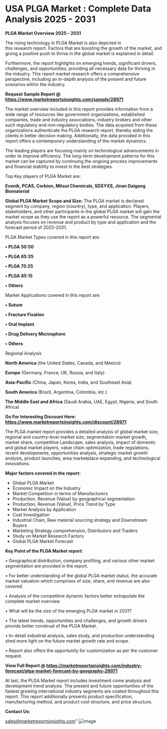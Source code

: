 # USA PLGA Market : Complete Data Analysis 2025 - 2031

<Strong> PLGA Market Overview 2025 - 2031</strong>

The rising technology in PLGA Market is also depicted in this research report. Factors that are boosting the growth of the market, and giving a positive push to thrive in the global market is explained in detail.

Furthermore, the report highlights on emerging trends, significant drivers, challenges, and opportunities, providing all necessary data for thriving in the industry. This report market research offers a comprehensive perspective, including an in-depth analysis of the present and future scenarios within the industry.

<strong>Request Sample Report @ <a href=https://www.marketreportsinsights.com/sample/28971>https://www.marketreportsinsights.com/sample/28971</a></strong>

The market overview included in this report provides information from a wide range of resources like government organizations, established companies, trade and industry associations, industry brokers and other such regulatory and non-regulatory bodies. The data acquired from these organizations authenticate the PLGA research report, thereby aiding the clients in better decision making. Additionally, the data provided in this report offers a contemporary understanding of the market dynamics.

The leading players are focusing mainly on technological advancements in order to improve efficiency. The long-term development patterns for this market can be captured by continuing the ongoing process improvements and financial stability to invest in the best strategies.

Top Key players of PLGA Market are:

<strong>Evonik, PCAS, Corbion, Mitsui Chemicals, SDSYXS, Jinan Daigang Biomaterial</strong>

<strong><b>Global PLGA Market Scope and Size:</b></strong>
The PLGA market is declared segment by company, region (country), type, and application. Players, stakeholders, and other participants in the global PLGA market will gain the market scope as they use the report as a powerful resource. The segmental analysis focuses on revenue and product by type and application and the forecast period of 2025-2031.

PLGA Market Types covered in this report are:

<strong>• PLGA 50:50

• PLGA 65:35

• PLGA 75:25

• PLGA 85:15

• Others</strong>

Market Applications covered in this report are:

<strong>• Suture

• Fracture Fixation

• Oral Implant

• Drug Delivery Microsphere

• Others</strong> 

Regional Analysis

<strong>North America</strong> (the United States, Canada, and Mexico)

<strong>Europe</strong> (Germany, France, UK, Russia, and Italy)

<strong>Asia-Pacific</strong> (China, Japan, Korea, India, and Southeast Asia)

<strong>South America</strong> (Brazil, Argentina, Colombia, etc.)

<strong>The Middle East and Africa</strong> (Saudi Arabia, UAE, Egypt, Nigeria, and South Africa)

<strong>Go For Interesting Discount Here: <a href=https://www.marketreportsinsights.com/discount/28971>https://www.marketreportsinsights.com/discount/28971</a></strong>

The PLGA market report provides a detailed analysis of global market size, regional and country-level market size, segmentation market growth, market share, competitive Landscape, sales analysis, impact of domestic and global market players, value chain optimization, trade regulations, recent developments, opportunities analysis, strategic market growth analysis, product launches, area marketplace expanding, and technological innovations.

<strong><b>Major factors covered in the report:</b></strong>
<ul>
  <li>Global PLGA Market </li>
  <li>Economic Impact on the Industry</li>
  <li>Market Competition in terms of Manufacturers</li>
  <li>Production, Revenue (Value) by geographical segmentation</li>
  <li>Production, Revenue (Value), Price Trend by Type</li>
  <li>Market Analysis by Application</li>
  <li>Cost Investigation</li>
  <li>Industrial Chain, Raw material sourcing strategy and Downstream Buyers</li>
  <li>Marketing Strategy comprehension, Distributors and Traders</li>
  <li>Study on Market Research Factors</li>
  <li>Global PLGA Market Forecast</li>
</ul>

<strong><b>Key Point of the PLGA Market report:</b></strong>

• Geographical distribution, company profiling, and various other market segmentation are provided in the report.

• For better understanding of the global PLGA market status, the accurate market valuation which comprises of size, share, and revenue are also covered.

• Analysis of the competitive dynamic factors better extrapolate the complete market overview

• What will be the size of the emerging PLGA market in 2031?

• The latest trends, opportunities and challenges, and growth drivers provide better construal of the PLGA Market.

• In-detail industrial analysis, sales study, and production understanding shed more light on the future market growth rate and scope.

• Report also offers the opportunity for customization as per the customer request.

<strong><b>View Full Report @ <a href=https://marketreportsinsights.com/industry-forecast/plga-market-forecast-by-geography-28971>https://marketreportsinsights.com/industry-forecast/plga-market-forecast-by-geography-28971</a></b></strong>


At last, the PLGA Market report includes investment come analysis and development trend analysis. The present and future opportunities of the fastest growing international industry segments are coated throughout this report. This report additionally presents product specification, manufacturing method, and product cost structure, and price structure.

<strong>Contact Us:</strong>

sales@marketreportsinsights.com"
![image](https://github.com/user-attachments/assets/7bd6f06a-f1f0-49cb-ad2f-c5ba2ceabd58)
